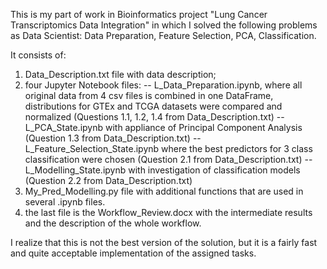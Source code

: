 This is my part of work in Bioinformatics project 
"Lung Cancer Transcriptomics Data Integration"
in which I solved the following problems as Data Scientist:
Data Preparation, Feature Selection, PCA, Classification.

It consists of:
 1. Data_Description.txt file with data description;
 2. four Jupyter Notebook files:
	-- L_Data_Preparation.ipynb, where 
		all original data from 4 csv files is combined in one DataFrame, 
		distributions for GTEx and TCGA datasets were compared and normalized
		(Questions 1.1, 1.2, 1.4 from Data_Description.txt)
	-- L_PCA_State.ipynb with appliance of Principal Component Analysis
		(Question 1.3 from Data_Description.txt)
	-- L_Feature_Selection_State.ipynb where 
		the best predictors for 3 class classification were chosen
		(Question 2.1 from Data_Description.txt) 
	-- L_Modelling_State.ipynb with investigation of classification models
		(Question 2.2 from Data_Description.txt)
 3. My_Pred_Modelling.py file with additional functions that are used in several .ipynb files.
 4. the last file is the Workflow_Review.docx with the intermediate results 
	and the description of the whole workflow.

I realize that this is not the best version of the solution, 
but it is a fairly fast and quite acceptable implementation of the assigned tasks.
